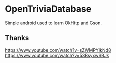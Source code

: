 # OpenTriviaDatabase

Simple android used to learn OkHttp and Gson.

## Thanks

https://www.youtube.com/watch?v=sZWMPYIkNd8
https://www.youtube.com/watch?v=53BsyxwSBJk
